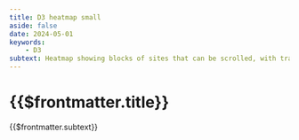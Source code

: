 ```yaml
---
title: D3 heatmap small
aside: false
date: 2024-05-01
keywords:
    - D3
subtext: Heatmap showing blocks of sites that can be scrolled, with transistion animation.
---
```


# {{$frontmatter.title}}
{{$frontmatter.subtext}}

<script setup>
import HeatmapTenBlocks from "/components/graphs/HeatmapTenBlocks.vue";
</script>

<HeatmapTenBlocks />